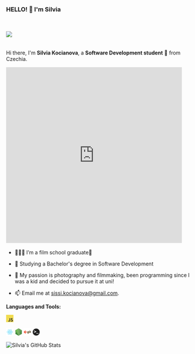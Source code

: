 <h3 title="hehehe"> HELLO! 🤠 I'm Silvia</h3>

</a>
<br>
<br>
<img src="https://komarev.com/ghpvc/?username=SilviaKocianova&color=blueviolet">
<br />
<br />

Hi there, I'm **Silvia Kocianova**, a **Software Development student** 🚀 from Czechia.


<iframe src="https://giphy.com/embed/y3wBjXMffuFjy" width="480" height="480" frameBorder="0" class="giphy-embed" allowFullScreen></iframe><p><a href="https://giphy.com/gifs/mic-processing-programming-y3wBjXMffuFjy"></a>


- 👨🏽‍💻 I’m a film school graduate🎥
- 🌱 Studying a Bachelor's degree in Software Development
- 🤔 My passion is photography and filmmaking, been programming since I was a kid and decided to pursue it at uni!

- 📫 Email me at [sissi.kocianova@gmail.com](mailto:sissi.kocianova@gmail.com).


**Languages and Tools:**


<code><img height="20"
        src="https://raw.githubusercontent.com/github/explore/80688e429a7d4ef2fca1e82350fe8e3517d3494d/topics/javascript/javascript.png"></code>

<code><img height="20"
        src="https://raw.githubusercontent.com/github/explore/80688e429a7d4ef2fca1e82350fe8e3517d3494d/topics/react/react.png"></code>
<code><img height="20"
        src="https://raw.githubusercontent.com/github/explore/80688e429a7d4ef2fca1e82350fe8e3517d3494d/topics/nodejs/nodejs.png"></code>
<code><img height="20"
        src="https://raw.githubusercontent.com/github/explore/80688e429a7d4ef2fca1e82350fe8e3517d3494d/topics/git/git.png"></code>
<code><img height="20"
        src="https://raw.githubusercontent.com/github/explore/80688e429a7d4ef2fca1e82350fe8e3517d3494d/topics/terminal/terminal.png"></code>

<img src="https://github-readme-stats.vercel.app/api?username=SilviaKocianova&show_icons=true&hide_border=true&count_private=true&theme=shades-of-purple&icon_color=fad000"
    alt="Silvia's GitHub Stats">